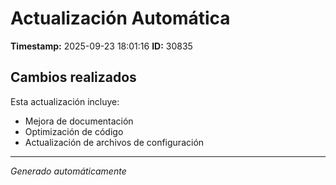 # Actualización Automática

**Timestamp:** 2025-09-23 18:01:16
**ID:** 30835

## Cambios realizados

Esta actualización incluye:
- Mejora de documentación
- Optimización de código
- Actualización de archivos de configuración

---
*Generado automáticamente*
